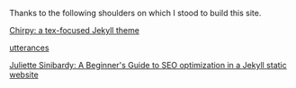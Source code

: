 Thanks to the following shoulders on which I stood to build this site.

[Chirpy: a tex-focused Jekyll theme](https://chirpy.cotes.info/)

[utterances](https://utteranc.es)

[Juliette Sinibardy: A Beginner's Guide to SEO optimization in a Jekyll static website](https://jsinibardy.com/optimize-seo-jekyll)



